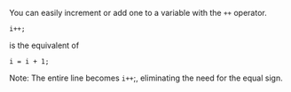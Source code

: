 You can easily increment or add one to a variable with the `++` operator.

```
i++;
```
is the equivalent of

```
i = i + 1;
```

Note: The entire line becomes `i++`;, eliminating the need for the equal sign.